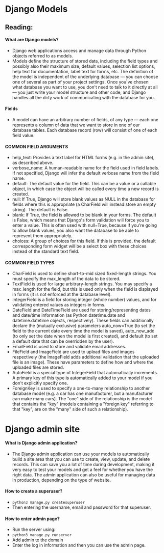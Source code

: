 # Django Models

## Reading:
#### What are Django models?
- Django web applications access and manage data through Python objects referred to as models.
- Models define the structure of stored data, including the field types and possibly also their maximum size, default values, selection list options, help text for documentation, label text for forms, etc. The definition of the model is independent of the underlying database — you can choose one of several as part of your project settings. Once you've chosen what database you want to use, you don't need to talk to it directly at all — you just write your model structure and other code, and Django handles all the dirty work of communicating with the database for you.

#### Fields
- A model can have an arbitrary number of fields, of any type — each one represents a column of data that we want to store in one of our database tables. Each database record (row) will consist of one of each field value.

#### COMMON FIELD ARGUMENTS
- help_text: Provides a text label for HTML forms (e.g. in the admin site), as described above.
- verbose_name: A human-readable name for the field used in field labels. If not specified, Django will infer the default verbose name from the field name.
- default: The default value for the field. This can be a value or a callable object, in which case the object will be called every time a new record is created.
- null: If True, Django will store blank values as NULL in the database for fields where this is appropriate (a CharField will instead store an empty string). The default is False.
- blank: If True, the field is allowed to be blank in your forms. The default is False, which means that Django's form validation will force you to enter a value. This is often used with null=True, because if you're going to allow blank values, you also want the database to be able to represent them appropriately.
- choices: A group of choices for this field. If this is provided, the default corresponding form widget will be a select box with these choices instead of the standard text field.

#### COMMON FIELD TYPES
- CharField is used to define short-to-mid sized fixed-length strings. You must specify the max_length of the data to be stored.
- TextField is used for large arbitrary-length strings. You may specify a max_length for the field, but this is used only when the field is displayed in forms (it is not enforced at the database level).
- IntegerField is a field for storing integer (whole number) values, and for validating entered values as integers in forms.
- DateField and DateTimeField are used for storing/representing dates and date/time information (as Python datetime.date and datetime.datetime objects, respectively). These fields can additionally declare the (mutually exclusive) parameters auto_now=True (to set the field to the current date every time the model is saved), auto_now_add (to only set the date when the model is first created), and default (to set a default date that can be overridden by the user).
- EmailField is used to store and validate email addresses.
- FileField and ImageField are used to upload files and images respectively (the ImageField adds additional validation that the uploaded file is an image). These have parameters to define how and where the uploaded files are stored.
- AutoField is a special type of IntegerField that automatically increments. A primary key of this type is automatically added to your model if you don't explicitly specify one.
- ForeignKey is used to specify a one-to-many relationship to another database model (e.g. a car has one manufacturer, but a manufacturer can make many cars). The "one" side of the relationship is the model that contains the "key" (models containing a "foreign key" referring to that "key", are on the "many" side of such a relationship).

# Django admin site
#### What is Django admin application?
- The Django admin application can use your models to automatically build a site area that you can use to create, view, update, and delete records. This can save you a lot of time during development, making it very easy to test your models and get a feel for whether you have the right data. The admin application can also be useful for managing data in production, depending on the type of website.

#### How to create a superuser?
- `python3 manage.py createsuperuser` 
- Then entering the username, email and password for that superuser.

#### How to enter admin page?
- Run the server using:
- `python3 manage.py runserver`
- Add admin to the domain
- Enter the log in information and then you can use the admin page.
